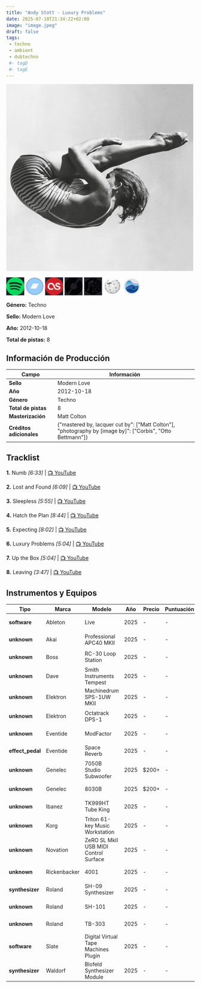 ```yaml
---
title: "Andy Stott - Luxury Problems"
date: 2025-07-10T21:34:22+02:00
image: "image.jpeg"
draft: false
tags:
 - techno
 - ambient
 - dubtechno
 #- tagD
 #- tagE
---
```

![cover](image.jpeg (Andy Stott - Luxury Problems))
 
[![spotify](../links/svg/spotify.png (spotify))](https://open.spotify.com/artist/6BuDxEE5rfuYeyhxQsl53K)
[![bandcamp](../links/svg/bandcamp.png (bandcamp))](https://thehomelessgospelchoir.bandcamp.com/album/luxury-problems)
[![lastfm](../links/svg/lastfm.png (lastfm))](https://www.last.fm/music/Andy+Stott/Luxury+Problems)
[![discogs](../links/svg/discogs.png (discogs))](https://www.discogs.com/release/3976067)
[![musicbrainz](../links/svg/musicbrainz.png (musicbrainz))](https://musicbrainz.org/release/2a20caa4-0c92-4a93-ae11-953c30b78267)
[![wikipedia](../links/svg/wikipedia.png (wikipedia))](https://en.wikipedia.org/wiki/Andy_Stott)
[![rateyourmusic](../links/svg/rateyourmusic.png (rateyourmusic))](https://rateyourmusic.com/artist/andy-stott)


**Género:** Techno

**Sello:** Modern Love

**Año:** 2012-10-18

**Total de pistas:** 8


## Información de Producción

| Campo | Información |
|-------|-------------|
| **Sello** | Modern Love |
| **Año** | 2012-10-18 |
| **Género** | Techno |
| **Total de pistas** | 8 |
| **Masterización** | Matt Colton |
| **Créditos adicionales** | {"mastered by, lacquer cut by": ["Matt Colton"], "photography by [image by]": ["Corbis", "Otto Bettmann"]} |


## Tracklist

**1.** Numb *[6:33]* | [📺 YouTube](https://www.youtube.com/watch?v=o9yJrTBQaJ0)

**2.** Lost and Found *[6:09]* | [📺 YouTube](https://www.youtube.com/watch?v=zudChV_kkiA)

**3.** Sleepless *[5:55]* | [📺 YouTube](https://www.youtube.com/watch?v=PfdThxbTsao)

**4.** Hatch the Plan *[8:44]* | [📺 YouTube](https://www.youtube.com/watch?v=jQLaHe-qocY)

**5.** Expecting *[8:02]* | [📺 YouTube](https://www.youtube.com/watch?v=Rk2NEwU_R5w)

**6.** Luxury Problems *[5:04]* | [📺 YouTube](https://www.youtube.com/watch?v=80IZJcCFvQA)

**7.** Up the Box *[5:04]* | [📺 YouTube](https://www.youtube.com/watch?v=jv3lXscImYE)

**8.** Leaving *[3:47]* | [📺 YouTube](https://www.youtube.com/watch?v=2ANNOQXTEkk)


## Instrumentos y Equipos

| Tipo | Marca | Modelo | Año | Precio | Puntuación | Enlaces |
|------|-------|--------|-----|--------|------------|---------|
| **software** | Ableton | Live | 2025 | - | - | [🎛️ Equipboard](https://equipboard.com/items/ableton-live) |
| **unknown** | Akai | Professional APC40 MKII | 2025 | - | - | [🎛️ Equipboard](https://equipboard.com/items/akai-professional-apc40-mkii) |
| **unknown** | Boss | RC-30 Loop Station | 2025 | - | - | [🎛️ Equipboard](https://equipboard.com/items/boss-rc-30-loop-station) |
| **unknown** | Dave | Smith Instruments Tempest | 2025 | - | - | [🎛️ Equipboard](https://equipboard.com/items/dave-smith-instruments-tempest-analog-drum-machine) |
| **unknown** | Elektron | Machinedrum SPS-1UW MKII | 2025 | - | - | [🎛️ Equipboard](https://equipboard.com/items/elektron-machinedrum-sps-1uw-mkii-drum-synth-sequencer) |
| **unknown** | Elektron | Octatrack DPS-1 | 2025 | - | - | [🎛️ Equipboard](https://equipboard.com/items/elektron-octatrack-dps1-sampler) |
| **unknown** | Eventide | ModFactor | 2025 | - | - | [🎛️ Equipboard](https://equipboard.com/items/eventide-modfactor) |
| **effect_pedal** | Eventide | Space Reverb | 2025 | - | - | [🎛️ Equipboard](https://equipboard.com/items/eventide-space-reverb-pedal) |
| **unknown** | Genelec | 7050B Studio Subwoofer | 2025 | $200+ | - | [🎛️ Equipboard](https://equipboard.com/items/genelec-7050b-studio-subwoofer) |
| **unknown** | Genelec | 8030B | 2025 | $200+ | - | [🎛️ Equipboard](https://equipboard.com/items/genelec-8030b-studio-monitors) |
| **unknown** | Ibanez | TK999HT Tube King | 2025 | - | - | [🎛️ Equipboard](https://equipboard.com/items/ibanez-tk999ht-tube-king-high-voltage-tube-distortion-guitar-pedal) |
| **unknown** | Korg | Triton 61-key Music Workstation | 2025 | - | - | [🎛️ Equipboard](https://equipboard.com/items/korg-triton-61-key-music-workstation) |
| **unknown** | Novation | ZeRO SL MkII USB MIDI Control Surface | 2025 | - | - | [🎛️ Equipboard](https://equipboard.com/items/novation-zero-sl-mkii-usb-midi-control-surface) |
| **unknown** | Rickenbacker | 4001 | 2025 | - | - | [🎛️ Equipboard](https://equipboard.com/items/rickenbacker-4001) |
| **synthesizer** | Roland | SH-09 Synthesizer | 2025 | - | - | [🎛️ Equipboard](https://equipboard.com/items/roland-sh-09-synthesizer) |
| **unknown** | Roland | SH-101 | 2025 | - | - | [🎛️ Equipboard](https://equipboard.com/items/roland-sh-101-synthesizer) |
| **unknown** | Roland | TB-303 | 2025 | - | - | [🎛️ Equipboard](https://equipboard.com/items/roland-tb-303) |
| **software** | Slate | Digital Virtual Tape Machines Plugin | 2025 | - | - | [🎛️ Equipboard](https://equipboard.com/items/slate-digital-virtual-tape-machines-plugin) |
| **synthesizer** | Waldorf | Blofeld Synthesizer Module | 2025 | - | - | [🎛️ Equipboard](https://equipboard.com/items/waldorf-blofeld-module-synthesizer) |
